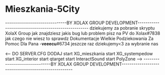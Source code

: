 # Mieszkania-5City
-------------------------------BY XOLAX GROUP DEVELOPMENT-----------------------------------------------------
dziekujemy za pobranie skryptu XolaX Group
jak znajdziesz jakis bug lub problem pisz na PV do 
Xolax#7838
jak czego nie wiesz to sprawdz Dokumentacje
Wielkie Podziekowania Za Pomoc Dla Pana
-𝐯𝐞𝐞𝐞𝐜𝐮#6734
jeszcze raz dziekujemy<3 za wybranie nas

<--
DO SERVER.CFG DODAJ
start XG_mieszkania
start XG_systempedow
start XG_interior
start qtarget
start InteractSound
start PolyZone
-->
-------------------------------BY XOLAX GROUP DEVELOPMENT-----------------------------------------------------
